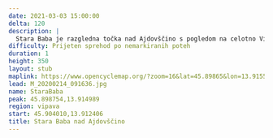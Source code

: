 ```yaml
---
date: 2021-03-03 15:00:00
delta: 120
description: |
  Stara Baba je razgledna točka nad Ajdovščino s pogledom na celotno Vipavsko dolino. Nanjo se povzpnete po nemarkiranih poteh iz bližine izvira Hublja.
difficulty: Prijeten sprehod po nemarkiranih poteh
duration: 1
height: 350
layout: stub
maplink: https://www.opencyclemap.org/?zoom=16&lat=45.89865&lon=13.91553&layers=B0000
lead: M_20200214_091636.jpg
name: StaraBaba
peak: 45.898754,13.914989
region: vipava
start: 45.904010,13.912406
title: Stara Baba nad Ajdovščino
---
```

